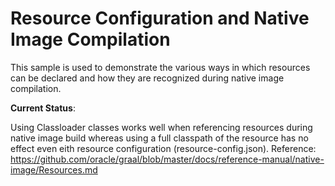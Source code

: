 # Resource Configuration and Native Image Compilation

This sample is used to demonstrate the various ways in which resources can be declared and how they are recognized during native image compilation. 

**Current Status**:

Using Classloader classes works well when referencing resources during native image build whereas using a full classpath of the resource has no effect even eith resource configuration (resource-config.json). Reference: https://github.com/oracle/graal/blob/master/docs/reference-manual/native-image/Resources.md
